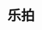 ---
description: 视频拍摄，即刻上传。
layout: post
results:
- primaryGenreName: Photo & Video
  version: '1.0.0'
  trackViewUrl: https://itunes.apple.com/cn/app/le-pai/id659991107?mt=8&uo=4
  artworkUrl100: http://a607.phobos.apple.com/us/r1000/053/Purple4/v4/97/af/0d/97af0d14-41c4-0b81-466a-7a069fa4a217/mzl.vmddxfmv.png
  artworkUrl60: http://a258.phobos.apple.com/us/r1000/000/Purple4/v4/a8/7b/fa/a87bfa54-7a81-e7c8-0275-6297287dfb9f/Icon.png
  userRatingCountForCurrentVersion: 5
  sellerName: le shi internet information & technology corp.,beijing
  supportedDevices:
  - iPadThirdGen4G
  - iPodTouchourthGen
  - iPhone-3GS
  - iPhone5
  - iPodTouchFifthGen
  - iPadFourthGen4G
  - iPadFourthGen
  - iPhone4
  - iPad23G
  - iPadWifi
  - iPhone4S
  - iPadMini
  - iPadThirdGen
  - iPodTouchThirdGen
  - iPad3G
  - iPad2Wifi
  - iPadMini4G
  genres:
  - 摄影与录像
  - 娱乐
  trackName: 乐拍
  description: '最高清的视频拍摄分享工具，提供精选的滤镜，配合独具创意的补光效果，在恰当的焦距下，拍摄出让你最满意有趣的视频。

    并能如您所愿，一键上传到备份到云端，多次分享至开放平台、节省流量。当然，我们还将带来更多……'
  price: 0
  trackId: 659991107
  releaseDate: '2013-07-10T05:45:40Z'
  screenshotUrls:
  - http://a1.mzstatic.com/us/r1000/056/Purple/v4/f0/7b/54/f07b5467-754c-f0c5-b99c-805fe73c0cc0/mzl.gdvqdeuw.1136x1136-75.jpg
  - http://a3.mzstatic.com/us/r1000/042/Purple/v4/f9/11/c2/f911c257-9c29-c069-09ea-c04741e81036/mzl.yvmuducr.1136x1136-75.jpg
  - http://a5.mzstatic.com/us/r1000/032/Purple4/v4/ce/15/f2/ce15f238-9f61-6c60-898c-388950413160/mzl.turolxxa.1136x1136-75.jpg
  - http://a1.mzstatic.com/us/r1000/022/Purple/v4/f6/c9/d1/f6c9d109-ebd5-3d49-ec5e-b088f72c3403/mzl.obunabll.1136x1136-75.jpg
  - http://a1.mzstatic.com/us/r1000/005/Purple/v4/ea/14/e2/ea14e22a-60eb-5c07-1b05-c7cddc5adf22/V4HttpAssetRepositoryClient-mzl.ysouuajg.png-3729005658560363393.1136x1136-75.jpg
  artistViewUrl: https://itunes.apple.com/cn/artist/le-shi-internet-information/id480606749?uo=4
  primaryGenreId: 6008
  userRatingCount: 5
  averageUserRatingForCurrentVersion: 5
  kind: software
  fileSizeBytes: '9200222'
  bundleId: com.letv.kaka
  trackContentRating: 4+
  artistName: LE SHI INTERNET INFORMATION & TECHNOLOGY CORP.,BEI JING
  trackCensoredName: 乐拍
  isGameCenterEnabled: false
  contentAdvisoryRating: 4+
  languageCodesISO2A:
  - EN
  - ZH
  - ZH
  averageUserRating: 5
  features: &a []
  wrapperType: software
  artworkUrl512: http://a607.phobos.apple.com/us/r1000/053/Purple4/v4/97/af/0d/97af0d14-41c4-0b81-466a-7a069fa4a217/mzl.vmddxfmv.png
  formattedPrice: 免费
  artistId: 480606749
  genreIds:
  - '6008'
  - '6016'
  currency: CNY
  ipadScreenshotUrls: *a
category: 摄影与录像
tags: tag1
resultCount: 1
title: 乐拍

---